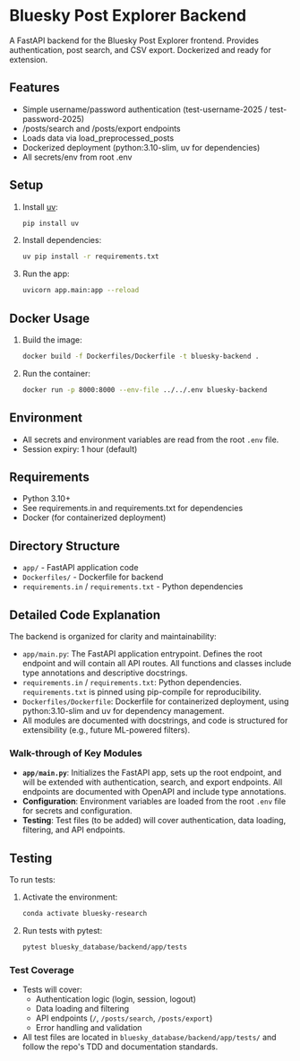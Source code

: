 # Bluesky Post Explorer Backend

A FastAPI backend for the Bluesky Post Explorer frontend. Provides authentication, post search, and CSV export. Dockerized and ready for extension.

## Features
- Simple username/password authentication (test-username-2025 / test-password-2025)
- /posts/search and /posts/export endpoints
- Loads data via load_preprocessed_posts
- Dockerized deployment (python:3.10-slim, uv for dependencies)
- All secrets/env from root .env

## Setup

1. Install [uv](https://github.com/astral-sh/uv):
   ```sh
   pip install uv
   ```
2. Install dependencies:
   ```sh
   uv pip install -r requirements.txt
   ```
3. Run the app:
   ```sh
   uvicorn app.main:app --reload
   ```

## Docker Usage

1. Build the image:
   ```sh
   docker build -f Dockerfiles/Dockerfile -t bluesky-backend .
   ```
2. Run the container:
   ```sh
   docker run -p 8000:8000 --env-file ../../.env bluesky-backend
   ```

## Environment
- All secrets and environment variables are read from the root `.env` file.
- Session expiry: 1 hour (default)

## Requirements
- Python 3.10+
- See requirements.in and requirements.txt for dependencies
- Docker (for containerized deployment)

## Directory Structure
- `app/` - FastAPI application code
- `Dockerfiles/` - Dockerfile for backend
- `requirements.in` / `requirements.txt` - Python dependencies 

## Detailed Code Explanation

The backend is organized for clarity and maintainability:

- `app/main.py`: The FastAPI application entrypoint. Defines the root endpoint and will contain all API routes. All functions and classes include type annotations and descriptive docstrings.
- `requirements.in` / `requirements.txt`: Python dependencies. `requirements.txt` is pinned using pip-compile for reproducibility.
- `Dockerfiles/Dockerfile`: Dockerfile for containerized deployment, using python:3.10-slim and uv for dependency management.
- All modules are documented with docstrings, and code is structured for extensibility (e.g., future ML-powered filters).

### Walk-through of Key Modules
- **`app/main.py`**: Initializes the FastAPI app, sets up the root endpoint, and will be extended with authentication, search, and export endpoints. All endpoints are documented with OpenAPI and include type annotations.
- **Configuration**: Environment variables are loaded from the root `.env` file for secrets and configuration.
- **Testing**: Test files (to be added) will cover authentication, data loading, filtering, and API endpoints.

## Testing

To run tests:

1. Activate the environment:
   ```sh
   conda activate bluesky-research
   ```
2. Run tests with pytest:
   ```sh
   pytest bluesky_database/backend/app/tests
   ```

### Test Coverage
- Tests will cover:
  - Authentication logic (login, session, logout)
  - Data loading and filtering
  - API endpoints (`/`, `/posts/search`, `/posts/export`)
  - Error handling and validation
- All test files are located in `bluesky_database/backend/app/tests/` and follow the repo's TDD and documentation standards. 